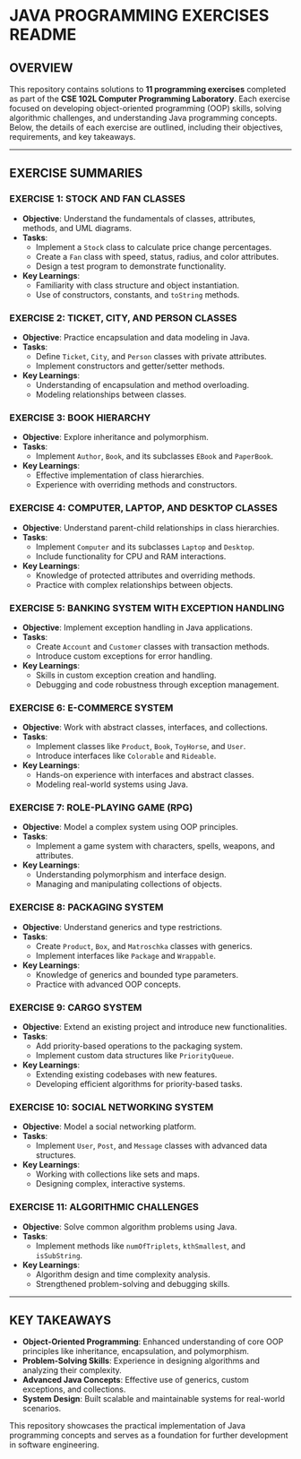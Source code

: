 # JAVA PROGRAMMING EXERCISES README

## OVERVIEW
This repository contains solutions to **11 programming exercises** completed as part of the **CSE 102L Computer Programming Laboratory**. Each exercise focused on developing object-oriented programming (OOP) skills, solving algorithmic challenges, and understanding Java programming concepts. Below, the details of each exercise are outlined, including their objectives, requirements, and key takeaways.

---

## EXERCISE SUMMARIES

### EXERCISE 1: STOCK AND FAN CLASSES
- **Objective**: Understand the fundamentals of classes, attributes, methods, and UML diagrams.
- **Tasks**:
  - Implement a `Stock` class to calculate price change percentages.
  - Create a `Fan` class with speed, status, radius, and color attributes.
  - Design a test program to demonstrate functionality.
- **Key Learnings**:
  - Familiarity with class structure and object instantiation.
  - Use of constructors, constants, and `toString` methods.

### EXERCISE 2: TICKET, CITY, AND PERSON CLASSES
- **Objective**: Practice encapsulation and data modeling in Java.
- **Tasks**:
  - Define `Ticket`, `City`, and `Person` classes with private attributes.
  - Implement constructors and getter/setter methods.
- **Key Learnings**:
  - Understanding of encapsulation and method overloading.
  - Modeling relationships between classes.

### EXERCISE 3: BOOK HIERARCHY
- **Objective**: Explore inheritance and polymorphism.
- **Tasks**:
  - Implement `Author`, `Book`, and its subclasses `EBook` and `PaperBook`.
- **Key Learnings**:
  - Effective implementation of class hierarchies.
  - Experience with overriding methods and constructors.

### EXERCISE 4: COMPUTER, LAPTOP, AND DESKTOP CLASSES
- **Objective**: Understand parent-child relationships in class hierarchies.
- **Tasks**:
  - Implement `Computer` and its subclasses `Laptop` and `Desktop`.
  - Include functionality for CPU and RAM interactions.
- **Key Learnings**:
  - Knowledge of protected attributes and overriding methods.
  - Practice with complex relationships between objects.

### EXERCISE 5: BANKING SYSTEM WITH EXCEPTION HANDLING
- **Objective**: Implement exception handling in Java applications.
- **Tasks**:
  - Create `Account` and `Customer` classes with transaction methods.
  - Introduce custom exceptions for error handling.
- **Key Learnings**:
  - Skills in custom exception creation and handling.
  - Debugging and code robustness through exception management.

### EXERCISE 6: E-COMMERCE SYSTEM
- **Objective**: Work with abstract classes, interfaces, and collections.
- **Tasks**:
  - Implement classes like `Product`, `Book`, `ToyHorse`, and `User`.
  - Introduce interfaces like `Colorable` and `Rideable`.
- **Key Learnings**:
  - Hands-on experience with interfaces and abstract classes.
  - Modeling real-world systems using Java.

### EXERCISE 7: ROLE-PLAYING GAME (RPG)
- **Objective**: Model a complex system using OOP principles.
- **Tasks**:
  - Implement a game system with characters, spells, weapons, and attributes.
- **Key Learnings**:
  - Understanding polymorphism and interface design.
  - Managing and manipulating collections of objects.

### EXERCISE 8: PACKAGING SYSTEM
- **Objective**: Understand generics and type restrictions.
- **Tasks**:
  - Create `Product`, `Box`, and `Matroschka` classes with generics.
  - Implement interfaces like `Package` and `Wrappable`.
- **Key Learnings**:
  - Knowledge of generics and bounded type parameters.
  - Practice with advanced OOP concepts.

### EXERCISE 9: CARGO SYSTEM
- **Objective**: Extend an existing project and introduce new functionalities.
- **Tasks**:
  - Add priority-based operations to the packaging system.
  - Implement custom data structures like `PriorityQueue`.
- **Key Learnings**:
  - Extending existing codebases with new features.
  - Developing efficient algorithms for priority-based tasks.

### EXERCISE 10: SOCIAL NETWORKING SYSTEM
- **Objective**: Model a social networking platform.
- **Tasks**:
  - Implement `User`, `Post`, and `Message` classes with advanced data structures.
- **Key Learnings**:
  - Working with collections like sets and maps.
  - Designing complex, interactive systems.

### EXERCISE 11: ALGORITHMIC CHALLENGES
- **Objective**: Solve common algorithm problems using Java.
- **Tasks**:
  - Implement methods like `numOfTriplets`, `kthSmallest`, and `isSubString`.
- **Key Learnings**:
  - Algorithm design and time complexity analysis.
  - Strengthened problem-solving and debugging skills.

---

## KEY TAKEAWAYS
- **Object-Oriented Programming**: Enhanced understanding of core OOP principles like inheritance, encapsulation, and polymorphism.
- **Problem-Solving Skills**: Experience in designing algorithms and analyzing their complexity.
- **Advanced Java Concepts**: Effective use of generics, custom exceptions, and collections.
- **System Design**: Built scalable and maintainable systems for real-world scenarios.

This repository showcases the practical implementation of Java programming concepts and serves as a foundation for further development in software engineering.
